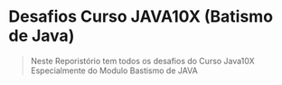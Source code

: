 # Desafios Curso JAVA10X (Batismo de Java)

> Neste Reporistório tem todos os desafios do Curso Java10X Especialmente do Modulo Bastismo de JAVA
